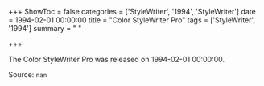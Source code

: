 +++
ShowToc = false
categories = ['StyleWriter', '1994', 'StyleWriter']
date = 1994-02-01 00:00:00
title = "Color StyleWriter Pro"
tags = ['StyleWriter', '1994']
summary = " "

+++

The Color StyleWriter Pro was released on 1994-02-01 00:00:00.

Source: `nan`
